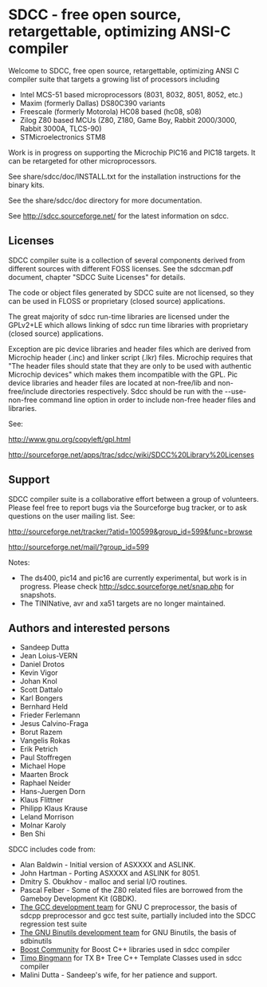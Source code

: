 # SDCC - free open source, retargettable, optimizing ANSI-C compiler

Welcome to SDCC, free open source, retargettable, optimizing ANSI C
compiler suite that targets a growing list of processors including

* Intel MCS-51 based microprocessors (8031, 8032, 8051, 8052, etc.)
* Maxim (formerly Dallas) DS80C390 variants
* Freescale (formerly Motorola) HC08 based (hc08, s08)
* Zilog Z80 based MCUs (Z80, Z180, Game Boy, Rabbit 2000/3000, Rabbit 3000A, TLCS-90)
* STMicroelectronics STM8

Work is in progress on supporting the Microchip PIC16 and PIC18 targets.
It can be retargeted for other microprocessors.

See share/sdcc/doc/INSTALL.txt for the installation instructions for
the binary kits.

See the share/sdcc/doc directory for more documentation.

See <http://sdcc.sourceforge.net/> for the latest information on sdcc.


## Licenses

SDCC compiler suite is a collection of several components derived from
different sources with different FOSS licenses. See the sdccman.pdf
document, chapter "SDCC Suite Licenses" for details.

The code or object files generated by SDCC suite are not licensed, so
they can be used in FLOSS or proprietary (closed source) applications.

The great majority of sdcc run-time libraries are licensed under the
GPLv2+LE which allows linking of sdcc run time libraries with
proprietary (closed source) applications.

Exception are pic device libraries and header files which are derived
from Microchip header (.inc) and linker script (.lkr) files. Microchip
requires that "The header files should state that they are only to be
used with authentic Microchip devices" which makes them incompatible
with the GPL. Pic device libraries and header files are located at
non-free/lib and non-free/include directories respectively. Sdcc should
be run with the --use-non-free command line option in order to include
non-free header files and libraries.

See:

 <http://www.gnu.org/copyleft/gpl.html>

 <http://sourceforge.net/apps/trac/sdcc/wiki/SDCC%20Library%20Licenses>


## Support

SDCC compiler suite is a collaborative effort between a group of
volunteers. Please feel free to report bugs via the Sourceforge bug
tracker, or to ask questions on the user mailing list. See:

 <http://sourceforge.net/tracker/?atid=100599&group_id=599&func=browse>

 <http://sourceforge.net/mail/?group_id=599>

Notes:
* The ds400, pic14 and pic16 are currently experimental, but work is in
progress. Please check <http://sdcc.sourceforge.net/snap.php> for snapshots.
* The TININative, avr and xa51 targets are no longer maintained.


## Authors and interested persons

* Sandeep Dutta
* Jean Loius-VERN
* Daniel Drotos        
* Kevin Vigor          
* Johan Knol           
* Scott Dattalo        
* Karl Bongers         
* Bernhard Held        
* Frieder Ferlemann    
* Jesus Calvino-Fraga  
* Borut Razem          
* Vangelis Rokas       
* Erik Petrich         
* Paul Stoffregen      
* Michael Hope         
* Maarten Brock        
* Raphael Neider       
* Hans-Juergen Dorn    
* Klaus Flittner       
* Philipp Klaus Krause 
* Leland Morrison      
* Molnar Karoly        
* Ben Shi              

SDCC includes code from:
* Alan Baldwin - Initial version of ASXXXX and  ASLINK. 
* John Hartman - Porting ASXXXX and ASLINK for 8051.
* Dmitry S. Obukhov - malloc and serial I/O routines.
* Pascal Felber - 
   Some of the Z80 related files are borrowed from the Gameboy
   Development Kit (GBDK).
* [The GCC development team](http://gcc.gnu.org/)
   for GNU C preprocessor, the basis of sdcpp preprocessor and
   gcc test suite, partially included into the SDCC regression test suite
* [The GNU Binutils development team](http://www.gnu.org/software/binutils/)
   for GNU Binutils, the basis of sdbinutils
* [Boost Community](http://www.boost.org/)
   for Boost C++ libraries used in sdcc compiler
* [Timo Bingmann](http://idlebox.net/2007/stx-btree/)
   for TX B+ Tree C++ Template Classes used in sdcc compiler
* Malini Dutta -
   Sandeep's wife, for her patience and support.
